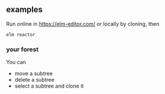 ## examples

Run online in <https://elm-editor.com/> or locally by cloning, then
```noformattingples
elm reactor
```

### your forest

You can
- move a subtree
- delete a subtree
- select a subtree and clone it
